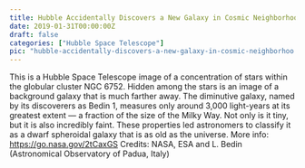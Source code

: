 ```yaml
---
title: Hubble Accidentally Discovers a New Galaxy in Cosmic Neighborhoo
date: 2019-01-31T00:00:00Z
draft: false
categories: ["Hubble Space Telescope"]
pic: "hubble-accidentally-discovers-a-new-galaxy-in-cosmic-neighborhoo.jpg"
---
```

This is a Hubble Space Telescope image of a concentration of stars within the globular cluster NGC 6752. Hidden among the stars is an image of a background galaxy that is much farther away. The diminutive galaxy, named by its discoverers as Bedin 1, measures only around 3,000 light-years at its greatest extent — a fraction of the size of the Milky Way. Not only is it tiny, but it is also incredibly faint. These properties led astronomers to classify it as a dwarf spheroidal galaxy that is as old as the universe.  More info: https://go.nasa.gov/2tCaxGS  Credits: NASA, ESA and L. Bedin (Astronomical Observatory of Padua, Italy)